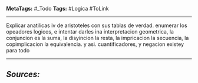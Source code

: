 **MetaTags:** #_Todo
**Tags:** #Logica #ToLink 
- - -
Explicar anatilicas iv de aristoteles con sus tablas de verdad. enumerar los opeadores logicos, e intentar darles ina interpretacion geometrica, la conjuncion es la suma, la disyincion la resta, la impricacion la secuencia, la copimplicacion la equivalencia.  y asi.
cuantificadores, y negacion  existey para todo

- - - 
## ***Sources:***